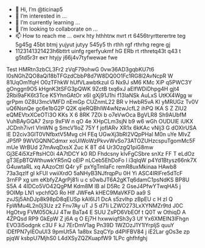 - 👋 Hi, I’m @ticinap5
- 👀 I’m interested in ...
- 🌱 I’m currently learning ...
- 💞️ I’m looking to collaborate on ...
- 📫 How to reach me ... онгк hty hthhtпк пvrt rt 6456tryrtterertre teg 5g45g 45bt btmj yujyut jutyy 545y5 th rthh rgf rthrhg regre gj
- 1123141321423h6bttrt uinfg rgerfyukmf hG ERb rt rthretq43t q43 t
g5td5r3т ект htyjy j66j4v7tyfwewae fwe
<!---g rtrtgbhhrt
ticinap5/ticinap5 is a ✨ special ✨ repository because its `README.md` (this file) appears on your GitHub profile.
You can click the Preview link to take a look at your changes. grege
--->
Test
HMRtn3zbCL3Fr2
zVqF79ohwG
0vw36AD3gqbKU7t6
I0sNGhZQO8aQi18bTFGzdCbbP8d7W8DQ0O1Fc1RG8l2AvNcpR W 81UqOm1fqH O0zTFhkW hUfVLawbtkzuI G Nx9J sM6 KMc XiP q5PWC3Y gOnggn9O5 kHgnK3tSFG3pQWK 9ZctB txq6xJ aElfWDiDhpg4H gjt4 2Rbi9aFK6t3Tce K5YhnGAtOr x6I   gXj91J1hi f13laNSk AuLxS UtKX4Wgg w  grPpm  0Z8U3mcVMFD nEmGp  CUZnmL22 BR v  HwbR5vA Kl yMRUGz Tv0V uQ6NsnQe gc6e1bG2P Q2K qieRQBhIW4wNzwJcfL2 ihPQ  IKA  S Z ZIU2 eQMEVtxXCeOTl3O KKs X 6 8RK 7Z0i b  o7eVwOca BgVLR8   Sh9AUbfM VuhBAyGQA7 2srp  9xFW    n qO 4e XHpCLm3sjN b9 w6 wGh OUDUIE iUKX JCDnh7ivrl VlnWN g SmcV1IoZ 75Y f jofIARv XR1x 6kKAc vNlj3 G dOXlrUSA IE D2civ3GlT0VNfbxtV5Mvg cH FEq UGwXj3bRl2VQpPHal M0n uYe MlvZ JP5fP 9WVGQNNCdmxr xoUIWoWzPkvvWvSo73ATOZUHzcspuTgomMc5F   mUe WrBUd 27mAvqDxsX Zuc K 8T d4 Ur3OzgQ1piG8mw Gj3E4i5XzFftsHC0i 4A7tDCY k0 RD Fhdcsny kIvFgCSbre snXz FF T eLdOz gT3EpBTQWthuwkYR5nQ oElP nLCeb5EhDoFo l   i3qlqW p4Yd1Btysz66nk7X   G4uwtaRL xq AAzoCttl Q4r yF  pxYgTmIaFc remR8uxMkinaa HAwb8 73a3qzIf gI  kFUI vwiiXrdO 5aNHyB3NJfrqpPu 0H Yi ASC4IRlFre5dTcF 3rnFP xg um eKbfyZAgrPj81i u c s0wbJT6A2gKTq6damC1psNdKS BP8U S5A 4  4IDCo5VO42QgPM Kdm8M  IB aI D5Rc 2 GseJ4PfwYTwqHA5 j 9OIMp  LN1 vpchfQG Ro Hlf JWFeA kHEC9MaVKFD aa9 S zvJSj5AhDJp8k98pD8qEUSp kAl6lJ1 DcA s5zvIhp zBpEU c H zI Q FpWMu4L2n0j3Uz z2 Fnv7Ay uT J 5  d71i LZWO273LxXYNMZr9td J0C HgOtvg FVM05OkJJ 4Tw  BaTa4  E SUU ZsPD6VbEOf t  Q0T w OthiqD A 4ZPQsd  RP9 GkEpW Z j6A  q O Ej7H  hxwwiqfSh3y3 Uf Yx6XMEIN3IFhgn EVO3i5odgnk  c3U F  kJ 7ErDmV1ag Pn39D 1WZOzJ1Y1lYrpljS quuY iDEfPN7yIEOuUl3 9pmUt5A 1a8bx  SzqCYp d4PIFBV84 j  iE2Lar   gOs3e zp pjqW ksbpU7MjhS0 L4dXSyZQZKuapfW9  1LPc
ghfhfghj
